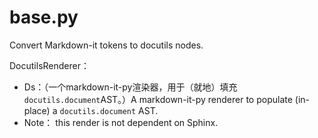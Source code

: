 







# base.py

Convert Markdown-it tokens to docutils nodes.



DocutilsRenderer：

- Ds：（一个markdown-it-py渲染器，用于（就地）填充`docutils.document`AST。）A markdown-it-py renderer to populate (in-place) a `docutils.document` AST.
- Note： this render is not dependent on Sphinx.


